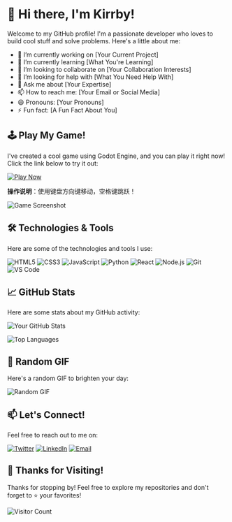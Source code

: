 # 👋 Hi there, I'm Kirrby!

Welcome to my GitHub profile! I'm a passionate developer who loves to build cool stuff and solve problems. Here's a little about me:

- 🔭 I’m currently working on [Your Current Project]
- 🌱 I’m currently learning [What You're Learning]
- 👯 I’m looking to collaborate on [Your Collaboration Interests]
- 🤔 I’m looking for help with [What You Need Help With]
- 💬 Ask me about [Your Expertise]
- 📫 How to reach me: [Your Email or Social Media]
- 😄 Pronouns: [Your Pronouns]
- ⚡ Fun fact: [A Fun Fact About You]

## 🕹️ Play My Game!

I've created a cool game using Godot Engine, and you can play it right now! Click the link below to try it out:

[![Play Now](https://img.shields.io/badge/Play-在线试玩-blue?style=for-the-badge&logo=godot-engine)](https://kirrby.github.io/Godot-testgame/)

**操作说明**：使用键盘方向键移动，空格键跳跃！

![Game Screenshot](https://your-image-link.png)

## 🛠️ Technologies & Tools

Here are some of the technologies and tools I use:

![HTML5](https://img.shields.io/badge/-HTML5-E34F26?style=flat-square&logo=html5&logoColor=white)
![CSS3](https://img.shields.io/badge/-CSS3-1572B6?style=flat-square&logo=css3&logoColor=white)
![JavaScript](https://img.shields.io/badge/-JavaScript-F7DF1E?style=flat-square&logo=javascript&logoColor=black)
![Python](https://img.shields.io/badge/-Python-3776AB?style=flat-square&logo=python&logoColor=white)
![React](https://img.shields.io/badge/-React-61DAFB?style=flat-square&logo=react&logoColor=black)
![Node.js](https://img.shields.io/badge/-Node.js-339933?style=flat-square&logo=node.js&logoColor=white)
![Git](https://img.shields.io/badge/-Git-F05032?style=flat-square&logo=git&logoColor=white)
![VS Code](https://img.shields.io/badge/-VS%20Code-007ACC?style=flat-square&logo=visual-studio-code&logoColor=white)

## 📈 GitHub Stats

Here are some stats about my GitHub activity:

![Your GitHub Stats](https://github-readme-stats.vercel.app/api?username=yourusername&show_icons=true&theme=radical)

![Top Languages](https://github-readme-stats.vercel.app/api/top-langs/?username=yourusername&layout=compact&theme=radical)

## 🎥 Random GIF

Here's a random GIF to brighten your day:

![Random GIF](https://media.giphy.com/media/3o7aTskHEUdgCQAXde/giphy.gif)

## 📫 Let's Connect!

Feel free to reach out to me on:

[![Twitter](https://img.shields.io/badge/-Twitter-1DA1F2?style=flat-square&logo=twitter&logoColor=white)](https://twitter.com/yourhandle)
[![LinkedIn](https://img.shields.io/badge/-LinkedIn-0077B5?style=flat-square&logo=linkedin&logoColor=white)](https://www.linkedin.com/in/yourprofile/)
[![Email](https://img.shields.io/badge/-Email-D14836?style=flat-square&logo=gmail&logoColor=white)](mailto:youremail@example.com)

## 🎉 Thanks for Visiting!

Thanks for stopping by! Feel free to explore my repositories and don't forget to ⭐ your favorites!

![Visitor Count](https://visitor-badge.glitch.me/badge?page_id=yourusername.yourusername)
